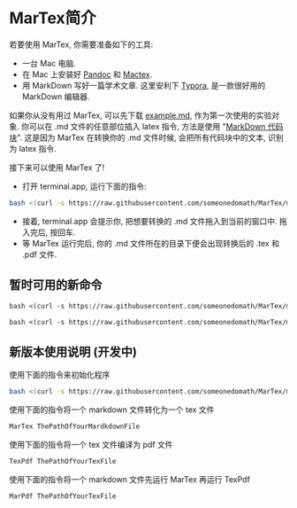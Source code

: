 # MarTex简介

若要使用 MarTex, 你需要准备如下的工具:

- 一台 Mac 电脑. 
- 在 Mac 上安装好 [Pandoc](http://pandoc.org) 和 [Mactex](https://www.tug.org/mactex/).
- 用 MarkDown 写好一篇学术文章. 这里安利下 [Typora](https://typora.io), 是一款很好用的 MarkDown 编辑器.

如果你从没有用过 MarTex, 可以先下载 [example.md](https://raw.githubusercontent.com/Zhenyao-Sun/MarTex/master/example.md), 作为第一次使用的实验对象. 
你可以在 .md 文件的任意部位插入 latex 指令, 方法是使用 "[MarkDown 代码块](http://xianbai.me/learn-md/article/extension/code-blocks-and-highlighting.html)".
这是因为 MarTex 在转换你的 .md 文件时候, 会把所有代码块中的文本, 识别为 latex 指令.

接下来可以使用 MarTex 了! 

- 打开 terminal.app, 运行下面的指令:

```sh
bash <(curl -s https://raw.githubusercontent.com/someonedomath/MarTex/master/main.sh)
```

- 接着, terminal.app 会提示你, 把想要转换的 .md 文件拖入到当前的窗口中. 拖入完后, 按回车.
- 等 MarTex 运行完后, 你的 .md 文件所在的目录下便会出现转换后的 .tex 和 .pdf 文件.


## 暂时可用的新命令

```tex
bash <(curl -s https://raw.githubusercontent.com/someonedomath/MarTex/master/MarTex.sh)
```

```tex
bash <(curl -s https://raw.githubusercontent.com/someonedomath/MarTex/master/TexPdf.sh)
```

## 新版本使用说明 (开发中)

使用下面的指令来初始化程序

```bash
bash <(curl -s https://raw.githubusercontent.com/someonedomath/MarTex/master/init.sh)
```

使用下面的指令将一个 markdown 文件转化为一个 tex 文件

```bash
MarTex ThePathOfYourMardkdownFile
```

使用下面的指令将一个  tex 文件编译为 pdf 文件

```tex
TexPdf ThePathOfYourTexFile
```

使用下面的指令将一个 markdown 文件先运行 MarTex 再运行 TexPdf

```bash
MarPdf ThePathOfYourTexFile
```

